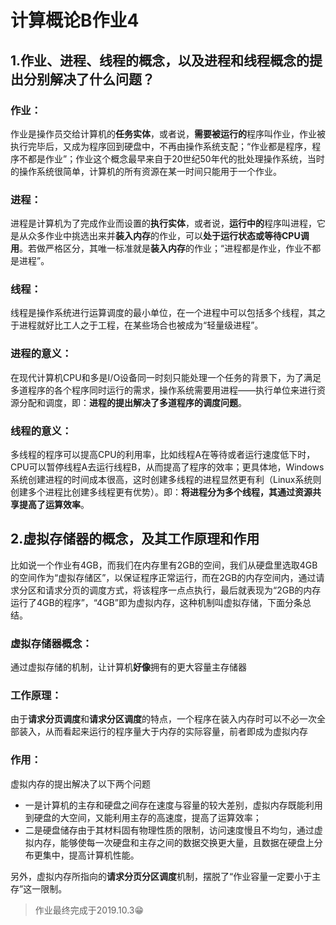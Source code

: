 # 计算概论B作业4
## 1.作业、进程、线程的概念，以及进程和线程概念的提出分别解决了什么问题？
### 作业：
作业是操作员交给计算机的**任务实体**，或者说，**需要被运行的**程序叫作业，作业被执行完毕后，又成为程序回到硬盘中，不再由操作系统支配；“作业都是程序，程序不都是作业”；作业这个概念最早来自于20世纪50年代的批处理操作系统，当时的操作系统很简单，计算机的所有资源在某一时间只能用于一个作业。
### 进程：
进程是计算机为了完成作业而设置的**执行实体**，或者说，**运行中的**程序叫进程，它是从众多作业中挑选出来并**装入内存**的作业，可以**处于运行状态或等待CPU调用**。若做严格区分，其唯一标准就是**装入内存**的作业；“进程都是作业，作业不都是进程”。
### 线程：
线程是操作系统进行运算调度的最小单位，在一个进程中可以包括多个线程，其之于进程就好比工人之于工程，在某些场合也被成为“轻量级进程”。
### 进程的意义：
在现代计算机CPU和多是I/O设备同一时刻只能处理一个任务的背景下，为了满足多道程序的各个程序同时运行的需求，操作系统需要用进程——执行单位来进行资源分配和调度，即：**进程的提出解决了多道程序的调度问题**。
### 线程的意义：
多线程的程序可以提高CPU的利用率，比如线程A在等待或者运行速度低下时，CPU可以暂停线程A去运行线程B，从而提高了程序的效率；更具体地，Windows系统创建进程的时间成本很高，这时创建多线程的进程显然更有利（Linux系统则创建多个进程比创建多线程更有优势）。即：**将进程分为多个线程，其通过资源共享提高了运算效率**。
## 2.虚拟存储器的概念，及其工作原理和作用
比如说一个作业有4GB，而我们在内存里有2GB的空间，我们从硬盘里选取4GB的空间作为“虚拟存储区”，以保证程序正常运行，而在2GB的内存空间内，通过请求分区和请求分页的调度方式，将该程序一点点执行，最后就表现为“2GB的内存运行了4GB的程序”，“4GB”即为虚拟内存，这种机制叫虚拟存储，下面分条总结。
### 虚拟存储器概念：
通过虚拟存储的机制，让计算机**好像**拥有的更大容量主存储器
### 工作原理：
由于**请求分页调度**和**请求分区调度**的特点，一个程序在装入内存时可以不必一次全部装入，从而看起来运行的程序量大于内存的实际容量，前者即成为虚拟内存
### 作用：
虚拟内存的提出解决了以下两个问题
- 一是计算机的主存和硬盘之间存在速度与容量的较大差别，虚拟内存既能利用到硬盘的大空间，又能利用主存的高速度，提高了运算效率；
- 二是硬盘储存由于其材料固有物理性质的限制，访问速度慢且不均匀，通过虚拟内存，能够使每一次硬盘和主存之间的数据交换更大量，且数据在硬盘上分布更集中，提高计算机性能。

另外，虚拟内存所指向的**请求分页分区调度**机制，摆脱了“作业容量一定要小于主存”这一限制。

> 作业最终完成于2019.10.3😁

